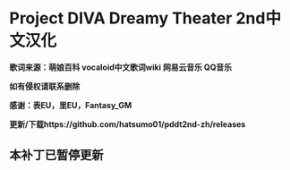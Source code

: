 # Project DIVA Dreamy Theater 2nd中文汉化

**歌词来源：萌娘百科 vocaloid中文歌词wiki 网易云音乐 QQ音乐**

**如有侵权请联系删除**

**感谢：表EU，里EU，Fantasy_GM**

**更新/下载https://github.com/hatsumo01/pddt2nd-zh/releases**

## 本补丁已暂停更新
